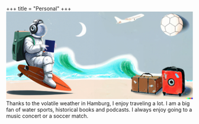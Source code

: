 +++
title = "Personal"
+++
![personal](images/pers.png)
Thanks to the volatile weather in Hamburg, I enjoy traveling a lot. I am a big fan of water sports, historical books and podcasts. I always enjoy going to a music concert or a soccer match.